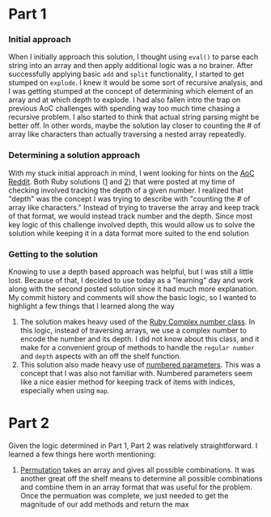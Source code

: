 # Part 1
### Initial approach
When I initially approach this solution, I thought using `eval()` to parse each string into an array and then apply additional logic was a no brainer. After successfully applying basic `add` and `split` functionality, I started to get stumped on `explode`. I knew it would be some sort of recursive analysis, and I was getting stumped at the concept of determining which element of an array and at which depth to explode. I had also fallen intro the trap on previous AoC challenges with spending way too much time chasing a recursive problem. I also started to think that actual string parsing might be better off. In other words, maybe the solution lay closer to counting the # of array like characters than actually traversing a nested array repeatedly.

### Determining a solution approach
With my stuck initial approach in mind, I went looking for hints on the [AoC Reddit](https://www.reddit.com/r/adventofcode/comments/rizw2c/2021_day_18_solutions/). Both Ruby solutions ([1](https://www.reddit.com/r/adventofcode/comments/rizw2c/comment/hp0w9e4/?utm_source=share&utm_medium=web2x&context=3) and [2](https://www.reddit.com/r/adventofcode/comments/rizw2c/comment/hp18eju/?utm_source=share&utm_medium=web2x&context=3
)) that were posted at my time of checking involved tracking the depth of a given number. I realized that "depth" was the concept I was trying to describe with "counting the # of array like characters." Instead of trying to traverse the array and keep track of that format, we would instead track number and the depth. Since most key logic of this challenge involved depth, this would allow us to solve the solution while keeping it in a data format more suited to the end solution

### Getting to the solution
Knowing to use a depth based approach was helpful, but I was still a little lost. Because of that, I decided to use today as a "learning" day and work along with the second posted solution since it had much more explanation. My commit history and comments will show the basic logic, so I wanted to highlight a few things that I learned along the way

1. The solution makes heavy used of the [Ruby Complex number class](https://ruby-doc.org/core-2.5.0/Complex.html). In this logic, instead of traversing arrays, we use a complex number to encode the number and its depth. I did not know about this class, and it make for a convenient group of methods to handle the `regular number` and `depth` aspects with an off the shelf function.
2. This solution also made heavy use of [numbered parameters](https://medium.com/@baweaver/ruby-2-7-numbered-parameters-3f5c06a55fe4). This was a concept that I was also not familiar with. Numbered parameters seem like a nice easier method for keeping track of items with indices, especially when using `map`.
 
# Part 2
Given the logic determined in Part 1, Part 2 was relatively straightforward. I learned a few things here worth mentioning:
1. [Permutation](https://www.geeksforgeeks.org/ruby-array-permutation-function/) takes an array and gives all possible combinations. It was another great off the shelf means to determine all possible combinations and combine them in an array format that was useful for the problem. Once the permuation was complete, we just needed to get the magnitude of our add methods and return the max
